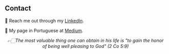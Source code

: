 ## Contact

🔗 Reach me out through my [LinkedIn](https://www.linkedin.com/in/samuel-r-o/).

🔗 My page in Portuguese at [Medium](https://medium.com/@samuel-ro).
  
<div align="center">

*👉🏻The most valuable thing one can obtain in his life is "to gain the honor of being well pleasing to God" (2 Co 5:9)*

</div>
